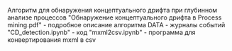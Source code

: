 Алгоритм для обнаружения концептуального дрифта при глубинном анализе процессов
"Обнаружение концептуального дрифта в Process mining.pdf" - подробное описание алгоритма
DATA - журналы событий
"CD_detection.ipynb" - код
"mxml2csv.ipynb" - программа для конвертирования mxml в csv
